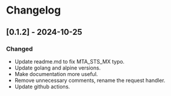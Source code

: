 # Changelog

## [0.1.2] - 2024-10-25

### Changed

- Update readme.md to fix MTA_STS_MX typo.
- Update golang and alpine versions.
- Make documentation more useful.
- Remove unnecessary comments, rename the request handler.
- Update github actions.
